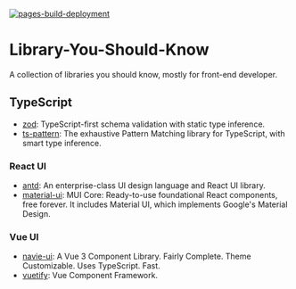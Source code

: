 [![pages-build-deployment](https://github.com/CaptainOfPhB/Library-You-Should-Know/actions/workflows/pages/pages-build-deployment/badge.svg?branch=master)](https://github.com/CaptainOfPhB/Library-You-Should-Know/actions/workflows/pages/pages-build-deployment)

# Library-You-Should-Know

A collection of libraries you should know, mostly for front-end developer.

## TypeScript

- [zod](https://github.com/colinhacks/zod): TypeScript-first schema validation with static type inference.
- [ts-pattern](https://github.com/gvergnaud/ts-pattern): The exhaustive Pattern Matching library for TypeScript, with smart type inference.

### React UI

- [antd](https://github.com/ant-design/ant-design): An enterprise-class UI design language and React UI library.
- [material-ui](https://github.com/mui/material-ui): MUI Core: Ready-to-use foundational React components, free forever. It includes Material UI, which implements Google's Material Design.

### Vue UI

- [navie-ui](https://github.com/tusen-ai/naive-ui): A Vue 3 Component Library. Fairly Complete. Theme Customizable. Uses TypeScript. Fast.
- [vuetify](https://github.com/vuetifyjs/vuetify): Vue Component Framework.

